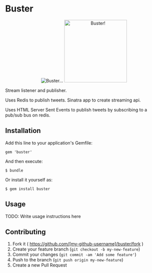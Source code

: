 # Buster
<p align="center">
  <img src="https://patf.net/images/buster.png" alt="Buster...">
  <img src="https://patf.net/images/buster_keaton_detective.jpg" alt="Buster!" width="200px">
</p>
Stream listener and publisher.  

Uses Redis to publish tweets.
Sinatra app to create streaming api.

Uses HTML Server Sent Events to publish tweets by subscribing to a pub/sub bus on redis.

## Installation

Add this line to your application's Gemfile:

    gem 'buster'

And then execute:

    $ bundle

Or install it yourself as:

    $ gem install buster

## Usage

TODO: Write usage instructions here

## Contributing

1. Fork it ( https://github.com/[my-github-username]/buster/fork )
2. Create your feature branch (`git checkout -b my-new-feature`)
3. Commit your changes (`git commit -am 'Add some feature'`)
4. Push to the branch (`git push origin my-new-feature`)
5. Create a new Pull Request
